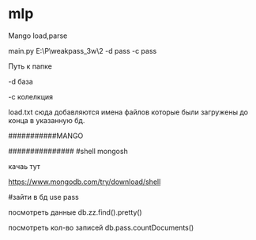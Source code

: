 # mlp

Mango load,parse

main.py E:\P\weakpass_3w\2 -d pass -c pass

Путь к папке

-d база 

-c колелкция

load.txt  сюда добавляются имена файлов которые были загружены до конца в указанную бд.


###########MANGO

###############
#shell
mongosh

качаь тут

https://www.mongodb.com/try/download/shell

#зайти в бд
use pass

посмотреть данные
db.zz.find().pretty()

посмотреть кол-во записей
db.pass.countDocuments()